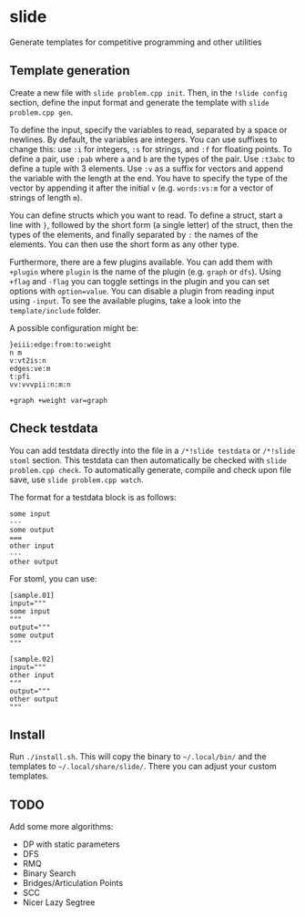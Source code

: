 # slide
Generate templates for competitive programming and other utilities

## Template generation
Create a new file with `slide problem.cpp init`. Then, in the `!slide config` section, define the input format and generate the template with `slide problem.cpp gen`.

To define the input, specify the variables to read, separated by a space or newlines. By default, the variables are integers. You can use suffixes to change this: use `:i` for integers, `:s` for strings, and `:f` for floating points. To define a pair, use `:pab` where `a` and `b` are the types of the pair. Use `:t3abc` to define a tuple with 3 elements. Use `:v` as a suffix for vectors and append the variable with the length at the end. You have to specify the type of the vector by appending it after the initial `v` (e.g. `words:vs:m` for a vector of strings of length `m`).

You can define structs which you want to read. To define a struct, start a line with `}`, followed by the short form (a single letter) of the struct, then the types of the elements, and finally separated by `:` the names of the elements. You can then use the short form as any other type.

Furthermore, there are a few plugins available. You can add them with `+plugin` where `plugin` is the name of the plugin (e.g. `graph` or `dfs`). Using `+flag` and `-flag` you can toggle settings in the plugin and you can set options with `option=value`. You can disable a plugin from reading input using `-input`. To see the available plugins, take a look into the `template/include` folder.

A possible configuration might be:

```
}eiii:edge:from:to:weight
n m
v:vt2is:n
edges:ve:m
t:pfi
vv:vvvpii:n:m:n

+graph +weight var=graph
```

## Check testdata
You can add testdata directly into the file in a `/*!slide testdata` or `/*!slide stoml` section. This testdata can then automatically be checked with `slide problem.cpp check`. To automatically generate, compile and check upon file save, use `slide problem.cpp watch`.

The format for a testdata block is as follows:

```
some input
---
some output
===
other input
---
other output
```

For stoml, you can use:

```
[sample.01]
input="""
some input
"""
output="""
some output
"""

[sample.02]
input="""
other input
"""
output="""
other output
"""
```

## Install
Run `./install.sh`. This will copy the binary to `~/.local/bin/` and the templates to `~/.local/share/slide/`. There you can adjust your custom templates.

## TODO
Add some more algorithms:
 - DP with static parameters
 - DFS
 - RMQ
 - Binary Search
 - Bridges/Articulation Points
 - SCC
 - Nicer Lazy Segtree
